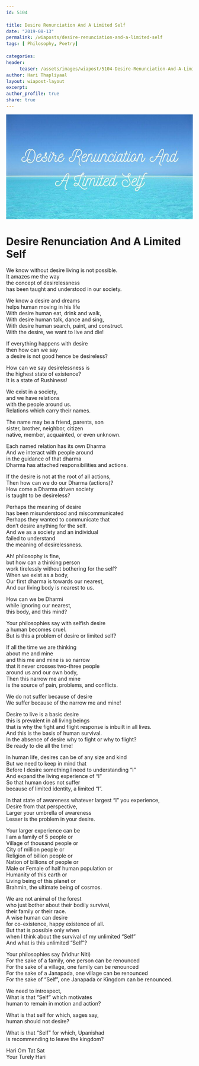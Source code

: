 ```yaml
--- 
id: 5104

title: Desire Renunciation And A Limited Self
date: "2019-08-13"
permalink: /wiaposts/desire-renunciation-and-a-limited-self
tags: [ Philosophy, Poetry]    

categories: 
header:
     teaser: /assets/images/wiapost/5104-Desire-Renunciation-And-A-Limited-Self.jpg
author: Hari Thapliyaal 
layout: wiapost-layout
excerpt:  
author_profile: true 
share: true 
---
```


![Desire Renunciation And A Limited Self](/assets/images/wiapost/5104-Desire-Renunciation-And-A-Limited-Self.jpg)     
   
# Desire Renunciation And A Limited Self   
    
We know without desire living is not possible.     
It amazes me the way     
the concept of desirelessness     
has been taught and understood in our society.    
    
We know a desire and dreams     
helps human moving in his life     
With desire human eat, drink and walk,     
With desire human talk, dance and sing,     
With desire human search, paint, and construct.     
With the desire, we want to live and die!    
    
If everything happens with desire     
then how can we say     
a desire is not good hence be desireless?    
    
How can we say desirelessness is     
the highest state of existence?     
It is a state of Rushiness!    
    
We exist in a society,     
and we have relations     
with the people around us.     
Relations which carry their names.    
    
The name may be a friend, parents, son     
sister, brother, neighbor, citizen     
native, member, acquainted, or even unknown.    
    
Each named relation has its own Dharma     
And we interact with people around     
in the guidance of that dharma     
Dharma has attached responsibilities and actions.    
    
If the desire is not at the root of all actions,     
Then how can we do our Dharma (actions)?     
How come a Dharma driven society     
is taught to be desireless?    
    
Perhaps the meaning of desire     
has been misunderstood and miscommunicated     
Perhaps they wanted to communicate that     
don’t desire anything for the self.     
And we as a society and an individual     
failed to understand     
the meaning of desirelessness.    
    
Ah! philosophy is fine,     
but how can a thinking person     
work tirelessly without bothering for the self?     
When we exist as a body,     
Our first dharma is towards our nearest,     
And our living body is nearest to us.    
    
How can we be Dharmi     
while ignoring our nearest,     
this body, and this mind?    
    
Your philosophies say with selfish desire     
a human becomes cruel.     
But is this a problem of desire or limited self?    
    
If all the time we are thinking     
about me and mine     
and this me and mine is so narrow     
that it never crosses two-three people     
around us and our own body,     
Then this narrow me and mine     
is the source of pain, problems, and conflicts.    
    
We do not suffer because of desire     
We suffer because of the narrow me and mine!    
    
Desire to live is a basic desire     
this is prevalent in all living beings     
that is why the fight and flight response is inbuilt in all lives.     
And this is the basis of human survival.     
In the absence of desire why to fight or why to flight?     
Be ready to die all the time!    
    
In human life, desires can be of any size and kind     
But we need to keep in mind that     
Before I desire something I need to understanding “I”     
And expand the living experience of “I”     
So that human does not suffer     
because of limited identity, a limited “I”.    
    
In that state of awareness whatever largest “I” you experience,     
Desire from that perspective,     
Larger your umbrella of awareness     
Lesser is the problem in your desire.    
    
Your larger experience can be     
I am a family of 5 people or     
Village of thousand people or     
City of million people or     
Religion of billion people or     
Nation of billions of people or     
Male or Female of half human population or     
Humanity of this earth or     
Living being of this planet or     
Brahmin, the ultimate being of cosmos.    
    
We are not animal of the forest     
who just bother about their bodily survival,     
their family or their race.     
A wise human can desire     
for co-existence, happy existence of all.     
But that is possible only when     
when I think about the survival of my unlimited “Self”     
And what is this unlimited “Self”?    
    
Your philosophies say (Vidhur Niti)     
For the sake of a family, one person can be renounced     
For the sake of a village, one family can be renounced     
For the sake of a Janapada, one village can be renounced     
For the sake of “Self”, one Janapada or Kingdom can be renounced.    
    
We need to introspect,     
What is that “Self” which motivates     
human to remain in motion and action?    
    
What is that self for which, sages say,     
human should not desire?    
    
What is that “Self” for which, Upanishad     
is recommending to leave the kingdom?    
    
Hari Om Tat Sat     
Your Turely Hari    
